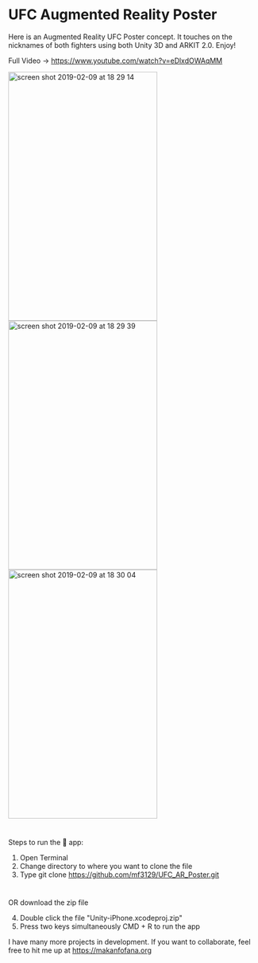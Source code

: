 # UFC Augmented Reality Poster

Here is an Augmented Reality UFC Poster concept. It touches on the nicknames of both fighters using both Unity 3D and ARKIT 2.0. Enjoy! 

Full Video -> https://www.youtube.com/watch?v=eDlxdOWAqMM

<img width="300" height="500" alt="screen shot 2019-02-09 at 18 29 14" src="https://user-images.githubusercontent.com/43025563/52527588-373eed00-2c99-11e9-935a-104aa4c05911.png"><img width="300" height="500"  alt="screen shot 2019-02-09 at 18 29 39" src="https://user-images.githubusercontent.com/43025563/52527589-3dcd6480-2c99-11e9-9de5-ded3005f0a4f.png">
<img width="300" height="500" alt="screen shot 2019-02-09 at 18 30 04" src="https://user-images.githubusercontent.com/43025563/52527590-40c85500-2c99-11e9-93e4-0c2a91e00025.png">

#
#

Steps to run the 📱 app:

1. Open Terminal
2. Change directory to where you want to clone the file
3. Type git clone https://github.com/mf3129/UFC_AR_Poster.git

#
#
OR download the zip file


4. Double click the file "Unity-iPhone.xcodeproj.zip"
5. Press two keys simultaneously CMD + R to run the app


I have many more projects in development. If you want to collaborate, feel free to hit me up at https://makanfofana.org
